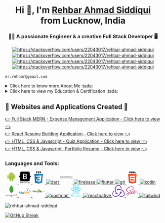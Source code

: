 <h1 align="center" >Hi 👋, I'm 
  <a href="https://rehbar-ahmad-siddiqui.github.io/portfolio" target="_blank" >
    Rehbar Ahmad Siddiqui 
  </a> from Lucknow, India
</h1>

<h3 align="center">👨‍🎓 A passionate Engineer & a creative Full Stack Developer 🖥 </h3>

<p align="center">
<a href="#" target="blank">
  <img align="center" src="https://raw.githubusercontent.com/rahuldkjain/github-profile-readme-generator/master/src/images/icons/Social/twitter.svg" alt="https://stackoverflow.com/users/22043017/rehbar-ahmad-siddiqui" height="30" width="40" />
</a>
<a href="https://linkedin.com/in/er-rehbar-ahmad-siddiqui-971ab9257" target="blank">
  <img align="center" src="https://raw.githubusercontent.com/rahuldkjain/github-profile-readme-generator/master/src/images/icons/Social/linked-in-alt.svg" alt="https://stackoverflow.com/users/22043017/rehbar-ahmad-siddiqui" height="30" width="40" />
</a>
<a href="https://stackoverflow.com/users/22043017/rehbar-ahmad-siddiqui" target="blank"><img align="center" src="https://raw.githubusercontent.com/rahuldkjain/github-profile-readme-generator/master/src/images/icons/Social/stack-overflow.svg" alt="https://stackoverflow.com/users/22043017/rehbar-ahmad-siddiqui" height="30" width="40" /></a>
<a href="#" target="blank"><img align="center" src="https://raw.githubusercontent.com/rahuldkjain/github-profile-readme-generator/master/src/images/icons/Social/instagram.svg" alt="https://stackoverflow.com/users/22043017/rehbar-ahmad-siddiqui" height="30" width="40" /></a>
</p>

```
er.rehbar@gmail.com
```

<details>

<summary> Click here to know more About Me  :tada:</summary>

### 🖥𝐌𝐄𝐑𝐍 - 𝐅𝐮𝐥𝐥 𝐒𝐭𝐚𝐜𝐤 𝐃𝐞𝐯𝐞𝐥𝐨𝐩𝐞𝐫 | 𝐅𝐫𝐨𝐧𝐭𝐞𝐧𝐝 𝐃𝐞𝐯𝐞𝐥𝐨𝐩𝐞𝐫 | 𝐁𝐚𝐜𝐤𝐞𝐧𝐝 𝐃𝐞𝐯𝐞𝐥𝐨𝐩𝐞𝐫 |🖥
 
📍Highly motivated and enthusiastic Full Stack Developer with a strong passion for technology and a drive to excel in the field. A solid foundation in Coding has equipped me with a diverse skill set encompassing both front-end and back-end development. Proficient in HTML, CSS, JavaScript, and experienced with framework like React , I strive to create visually appealing and user-friendly interfaces. On the back-end, I have expertise in languages such as Node.js, utilizing frameworks like Express. Well-versed in RESTful API design and implementation, I have worked with databases including MongoDB, optimizing query performance and managing data effectively. Familiar with version control systems like Git, I thrive in collaborative environments and value open communication for achieving shared goals.

📍With a commitment to continuous learning, I have undertaken personal projects to showcase my abilities as a Full Stack Developer. From developing web applications from scratch to implementing responsive designs and integrating APIs, I constantly challenge myself to expand my portfolio and enhance my skills. As a quick learner, I am always eager to explore emerging technologies and stay updated with the latest industry trends.

📍My problem-solving and analytical skills enable me to identify and resolve complex issues efficiently. I strongly believe in the power of teamwork and collaborative environments, valuing open communication and collective efforts to achieve success. As a Full Stack Developer, my objective is to apply my knowledge and skills in a professional setting, contribute to a dynamic team, and make a positive impact on projects. Despite limited professional work experience, I am confident in my abilities and committed to continuous growth.

📍If you are searching for a motivated and determined Full Stack Developer who embraces challenges, I would be thrilled to connect with you and explore potential opportunities. Let's discuss how my skills and enthusiasm can contribute to the success of your organization.

</details>

<details>

<summary> Click here to view my Education & Certification  :tada:</summary>

### Education & Certification

| Year | Education & Certification | Percentage/ Certification |
| :---         |     :---:      |          ---: | 
| 2022-2023    | MERN Full Stack Development     |  Certification   |
| 2014-2018    | B.Tech (Mechanical Engineering) |   81.5 %    |
|  2013        | Intermediate                    |    72.6 %   |
|  2011        | High School                    |    73.5 %   |

</details>

<h2>💫 Websites and Applications Created 💫</h2>
<p align="left">
  <a href="https://exp-app.onrender.com" target="_blank" >
    👉 Full Stack MERN - Expense Management Application - Click here to view 👈
  </a>
  <br/>
  <a href="https://rehbar-ahmad-siddiqui.github.io/react-resume-craftr" target="_blank" >
    👉 React Resume Building Application - Click here to view 👈 
  </a>
  <br/>
  <a href="https://rehbar-ahmad-siddiqui.github.io/revampquiz" target="_blank" >
    👉 HTML, CSS & Javascript - Quiz Application - Click here to view 👈
  </a>
  <br/>
  <a href="https://rehbar-ahmad-siddiqui.github.io/portfolio" target="_blank" >
    👉 HTML, CSS & Javascript- Portfolio Resume - Click here to view 👈
  </a>
  <br/>
</p>

<h3 align="left">Languages and Tools:</h3>
<p align="left"> <a href="https://developer.android.com" target="_blank" rel="noreferrer"> <img src="https://raw.githubusercontent.com/devicons/devicon/master/icons/android/android-original-wordmark.svg" alt="android" width="40" height="40"/> </a> <a href="https://getbootstrap.com" target="_blank" rel="noreferrer"> <img src="https://raw.githubusercontent.com/devicons/devicon/master/icons/bootstrap/bootstrap-plain-wordmark.svg" alt="bootstrap" width="40" height="40"/> </a> <a href="https://www.w3schools.com/css/" target="_blank" rel="noreferrer"> <img src="https://raw.githubusercontent.com/devicons/devicon/master/icons/css3/css3-original-wordmark.svg" alt="css3" width="40" height="40"/> </a> <a href="https://dart.dev" target="_blank" rel="noreferrer"> <img src="https://www.vectorlogo.zone/logos/dartlang/dartlang-icon.svg" alt="dart" width="40" height="40"/> </a> <a href="https://expressjs.com" target="_blank" rel="noreferrer"> <img src="https://raw.githubusercontent.com/devicons/devicon/master/icons/express/express-original-wordmark.svg" alt="express" width="40" height="40"/> </a> <a href="https://firebase.google.com/" target="_blank" rel="noreferrer"> <img src="https://www.vectorlogo.zone/logos/firebase/firebase-icon.svg" alt="firebase" width="40" height="40"/> </a> <a href="https://flutter.dev" target="_blank" rel="noreferrer"> <img src="https://www.vectorlogo.zone/logos/flutterio/flutterio-icon.svg" alt="flutter" width="40" height="40"/> </a> <a href="https://git-scm.com/" target="_blank" rel="noreferrer"> <img src="https://www.vectorlogo.zone/logos/git-scm/git-scm-icon.svg" alt="git" width="40" height="40"/> </a> <a href="https://www.w3.org/html/" target="_blank" rel="noreferrer"> <img src="https://raw.githubusercontent.com/devicons/devicon/master/icons/html5/html5-original-wordmark.svg" alt="html5" width="40" height="40"/> </a> <a href="https://kotlinlang.org" target="_blank" rel="noreferrer"> <img src="https://www.vectorlogo.zone/logos/kotlinlang/kotlinlang-icon.svg" alt="kotlin" width="40" height="40"/> </a> <a href="https://www.mongodb.com/" target="_blank" rel="noreferrer"> <img src="https://raw.githubusercontent.com/devicons/devicon/master/icons/mongodb/mongodb-original-wordmark.svg" alt="mongodb" width="40" height="40"/> </a> <a href="https://www.mysql.com/" target="_blank" rel="noreferrer"> <img src="https://raw.githubusercontent.com/devicons/devicon/master/icons/mysql/mysql-original-wordmark.svg" alt="mysql" width="40" height="40"/> </a> <a href="https://nodejs.org" target="_blank" rel="noreferrer"> <img src="https://raw.githubusercontent.com/devicons/devicon/master/icons/nodejs/nodejs-original-wordmark.svg" alt="nodejs" width="40" height="40"/> </a> <a href="https://postman.com" target="_blank" rel="noreferrer"> <img src="https://www.vectorlogo.zone/logos/getpostman/getpostman-icon.svg" alt="postman" width="40" height="40"/> </a> <a href="https://reactjs.org/" target="_blank" rel="noreferrer"> <img src="https://raw.githubusercontent.com/devicons/devicon/master/icons/react/react-original-wordmark.svg" alt="react" width="40" height="40"/> </a> <a href="https://reactnative.dev/" target="_blank" rel="noreferrer"> <img src="https://reactnative.dev/img/header_logo.svg" alt="reactnative" width="40" height="40"/> </a> <a href="https://redux.js.org" target="_blank" rel="noreferrer"> <img src="https://raw.githubusercontent.com/devicons/devicon/master/icons/redux/redux-original.svg" alt="redux" width="40" height="40"/> </a> <a href="https://sass-lang.com" target="_blank" rel="noreferrer"> <img src="https://raw.githubusercontent.com/devicons/devicon/master/icons/sass/sass-original.svg" alt="sass" width="40" height="40"/> </a> <a href="https://tailwindcss.com/" target="_blank" rel="noreferrer"> <img src="https://www.vectorlogo.zone/logos/tailwindcss/tailwindcss-icon.svg" alt="tailwind" width="40" height="40"/> </a> </p>

<p align="left" width="1200" height="250"><img align="center" src="https://github-readme-stats.vercel.app/api/top-langs?username=rehbar-ahmad-siddiqui&show_icons=true&locale=en&layout=compact" alt="rehbar-ahmad-siddiqui"  width="1200" height="400"/></p>

[![GitHub Streak](https://streak-stats.demolab.com?user=Rehbar-Ahmad-Siddiqui&theme=sunset-gradient&hide_border=true&border_radius=60&card_width=1200)](https://git.io/streak-stats)




